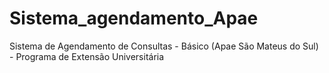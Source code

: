 # Sistema_agendamento_Apae
Sistema de Agendamento de Consultas - Básico (Apae São Mateus do Sul) - Programa de Extensão Universitária
